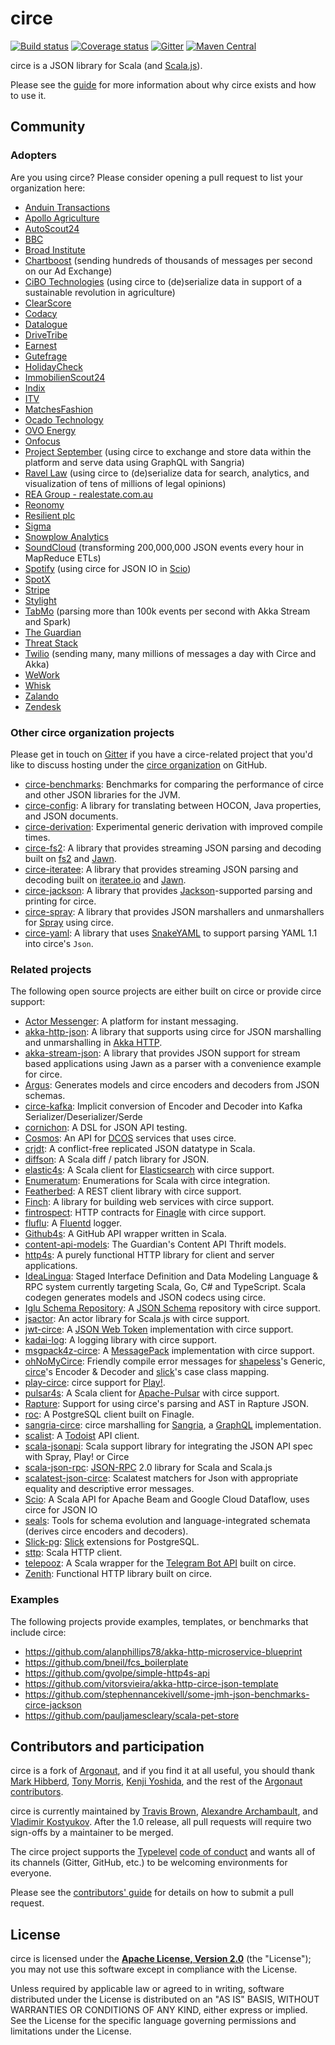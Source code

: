 # circe

[![Build status](https://img.shields.io/travis/circe/circe/master.svg)](https://travis-ci.org/circe/circe)
[![Coverage status](https://img.shields.io/codecov/c/github/circe/circe/master.svg)](https://codecov.io/github/circe/circe)
[![Gitter](https://img.shields.io/badge/gitter-join%20chat-green.svg)](https://gitter.im/circe/circe)
[![Maven Central](https://img.shields.io/maven-central/v/io.circe/circe-core_2.12.svg)](https://maven-badges.herokuapp.com/maven-central/io.circe/circe-core_2.12)

circe is a JSON library for Scala (and [Scala.js][scala-js]).

Please see the [guide](https://circe.github.io/circe/) for more information
about why circe exists and how to use it.

## Community

### Adopters

Are you using circe? Please consider opening a pull request to list your organization here:

* [Anduin Transactions](https://anduintransact.com/)
* [Apollo Agriculture](https://apolloagriculture.com/)
* [AutoScout24](https://www.autoscout24.com/)
* [BBC](http://www.bbc.co.uk)
* [Broad Institute](https://www.broadinstitute.org/data-sciences-platform)
* [Chartboost](https://www.chartboost.com/) (sending hundreds of thousands of messages per second on our Ad Exchange)
* [CiBO Technologies](http://www.cibotechnologies.com) (using circe to (de)serialize data in support of a sustainable revolution in agriculture)
* [ClearScore](https://www.clearscore.com)
* [Codacy](https://www.codacy.com)
* [Datalogue](https://datalogue.io)
* [DriveTribe](https://drivetribe.com)
* [Earnest](https://www.earnest.com)
* [Gutefrage](https://www.gutefrage.net)
* [HolidayCheck](https://www.holidaycheck.de)
* [ImmobilienScout24](https://www.immobilienscout24.de/)
* [Indix](https://www.indix.com)
* [ITV](https://www.itv.com/)
* [MatchesFashion](https://www.matchesfashion.com)
* [Ocado Technology](https://ocadotechnology.com)
* [OVO Energy](https://www.ovoenergy.com)
* [Onfocus](https://onfocus.io)
* [Project September](http://www.projectseptember.com) (using circe to exchange and store data within the platform and serve data using GraphQL with Sangria)
* [Ravel Law](http://ravellaw.com/technology/) (using circe to (de)serialize data for search, analytics, and visualization of tens of millions of legal opinions)
* [REA Group - realestate.com.au](https://www.realestate.com.au/)
* [Reonomy](https://reonomy.com/)
* [Resilient plc](https://resilientplc.com/)
* [Sigma](https://sig.ma)
* [Snowplow Analytics](https://snowplowanalytics.com/)
* [SoundCloud](https://www.soundcloud.com) (transforming 200,000,000 JSON events every hour in MapReduce ETLs)
* [Spotify](https://www.spotify.com) (using circe for JSON IO in [Scio][scio])
* [SpotX](https://www.spotx.tv/)
* [Stripe](https://stripe.com)
* [Stylight](https://stylight.de)
* [TabMo](http://tabmo-group.io/) (parsing more than 100k events per second with Akka Stream and Spark)
* [The Guardian](https://www.theguardian.com)
* [Threat Stack](https://www.threatstack.com/)
* [Twilio](https://www.twilio.com) (sending many, many millions of messages a day with Circe and Akka)
* [WeWork](https://www.wework.com)
* [Whisk](https://whisk.com)
* [Zalando](https://zalando.de)
* [Zendesk](https://zendesk.com)

### Other circe organization projects

Please get in touch on [Gitter][gitter] if you have a circe-related project that you'd like to discuss hosting under the
[circe organization][circe-org] on GitHub.

* [circe-benchmarks][circe-benchmarks]: Benchmarks for comparing the performance of circe and other JSON libraries for the JVM.
* [circe-config][circe-config]: A library for translating between HOCON, Java properties, and JSON documents.
* [circe-derivation][circe-derivation]: Experimental generic derivation with improved compile times.
* [circe-fs2][circe-fs2]: A library that provides streaming JSON parsing and decoding built on [fs2][fs2] and [Jawn][jawn].
* [circe-iteratee][circe-iteratee]: A library that provides streaming JSON parsing and decoding built on [iteratee.io][iteratee] and [Jawn][jawn].
* [circe-jackson][circe-jackson]: A library that provides [Jackson][jackson]-supported parsing and printing for circe.
* [circe-spray][circe-spray]: A library that provides JSON marshallers and unmarshallers for [Spray][spray] using circe.
* [circe-yaml][circe-yaml]: A library that uses [SnakeYAML][snakeyaml] to support parsing YAML 1.1
  into circe's `Json`.

### Related projects

The following open source projects are either built on circe or provide circe support:

* [Actor Messenger][actor-im]: A platform for instant messaging.
* [akka-http-json][akka-http-json]: A library that supports using circe for JSON marshalling and
  unmarshalling in [Akka HTTP][akka-http].
* [akka-stream-json][akka-stream-json]: A library that provides JSON support for stream based applications using Jawn as a parser with a convenience example for circe.
* [Argus][argus]: Generates models and circe encoders and decoders from JSON schemas.
* [circe-kafka][circe-kafka]: Implicit conversion of Encoder and Decoder into Kafka Serializer/Deserializer/Serde
* [cornichon][cornichon]: A DSL for JSON API testing.
* [Cosmos][cosmos]: An API for [DCOS][dcos] services that uses circe.
* [crjdt][crjdt]: A conflict-free replicated JSON datatype in Scala.
* [diffson][diffson]: A Scala diff / patch library for JSON.
* [elastic4s][elastic4s]: A Scala client for [Elasticsearch][elasticsearch] with circe support.
* [Enumeratum][enumeratum]: Enumerations for Scala with circe integration.
* [Featherbed][featherbed]: A REST client library with circe support.
* [Finch][finch]: A library for building web services with circe support.
* [fintrospect][fintrospect]: HTTP contracts for [Finagle][finagle] with circe support.
* [fluflu][fluflu]: A [Fluentd][fluentd] logger.
* [Github4s][github4s]: A GitHub API wrapper written in Scala.
* [content-api-models][guardian-content-api-models]: The Guardian's Content API Thrift models.
* [http4s][http4s]: A purely functional HTTP library for client and server applications.
* [IdeaLingua][izumi-r2]: Staged Interface Definition and Data Modeling Language & RPC system currently targeting Scala, Go, C# and TypeScript. Scala codegen generates models and JSON codecs using circe.
* [Iglu Schema Repository][iglu]: A [JSON Schema][json-schema] repository with circe support.
* [jsactor][jsactor]: An actor library for Scala.js with circe support.
* [jwt-circe][jwt-circe]: A [JSON Web Token][jwt] implementation with circe support.
* [kadai-log][kadai-log]: A logging library with circe support.
* [msgpack4z-circe][msgpack4z-circe]: A [MessagePack][msgpack] implementation with circe support.
* [ohNoMyCirce][ohNoMyCirce]: Friendly compile error messages for [shapeless][shapeless]'s Generic, [circe][circe-org]'s Encoder & Decoder and [slick][slick]'s case class mapping.
* [play-circe][play-circe]: circe support for [Play!][play].
* [pulsar4s][pulsar4s]: A Scala client for [Apache-Pulsar][pulsar] with circe support.
* [Rapture][rapture]: Support for using circe's parsing and AST in Rapture JSON.
* [roc][roc]: A PostgreSQL client built on Finagle.
* [sangria-circe][sangria-circe]: circe marshalling for [Sangria][sangria], a [GraphQL][graphql]
  implementation.
* [scalist][scalist]: A [Todoist][todoist] API client.
* [scala-jsonapi][scala-jsonapi]:  Scala support library for integrating the JSON API spec with Spray, Play! or Circe
* [scala-json-rpc]: [JSON-RPC][json-rpc] 2.0 library for Scala and Scala.js 
* [scalatest-json-circe]: Scalatest matchers for Json with appropriate equality and descriptive error messages.
* [Scio][scio]: A Scala API for Apache Beam and Google Cloud Dataflow, uses circe for JSON IO
* [seals][seals]: Tools for schema evolution and language-integrated schemata (derives circe encoders and decoders).
* [Slick-pg][slick-pg]: [Slick][slick] extensions for PostgreSQL.
* [sttp][sttp]: Scala HTTP client.
* [telepooz][telepooz]: A Scala wrapper for the [Telegram Bot API][telegram-bot-api] built on circe.
* [Zenith][zenith]: Functional HTTP library built on circe.

### Examples

The following projects provide examples, templates, or benchmarks that include circe:

* https://github.com/alanphillips78/akka-http-microservice-blueprint
* https://github.com/bneil/fcs_boilerplate
* https://github.com/gvolpe/simple-http4s-api
* https://github.com/vitorsvieira/akka-http-circe-json-template
* https://github.com/stephennancekivell/some-jmh-json-benchmarks-circe-jackson
* https://github.com/pauljamescleary/scala-pet-store

## Contributors and participation

circe is a fork of [Argonaut][argonaut], and if you find it at all useful, you should thank
[Mark Hibberd][markhibberd], [Tony Morris][tonymorris], [Kenji Yoshida][xuwei-k], and the rest of
the [Argonaut contributors][argonaut-contributors].

circe is currently maintained by [Travis Brown][travisbrown], [Alexandre Archambault][archambault],
and [Vladimir Kostyukov][vkostyukov]. After the 1.0 release, all pull requests will require two
sign-offs by a maintainer to be merged.

The circe project supports the [Typelevel][typelevel] [code of conduct][code-of-conduct] and wants
all of its channels (Gitter, GitHub, etc.) to be welcoming environments for everyone.

Please see the [contributors' guide](CONTRIBUTING.md) for details on how to submit a pull request.

## License

circe is licensed under the **[Apache License, Version 2.0][apache]** (the
"License"); you may not use this software except in compliance with the License.

Unless required by applicable law or agreed to in writing, software
distributed under the License is distributed on an "AS IS" BASIS,
WITHOUT WARRANTIES OR CONDITIONS OF ANY KIND, either express or implied.
See the License for the specific language governing permissions and
limitations under the License.

[actor-im]: https://actor.im/
[akka-http]: http://doc.akka.io/docs/akka/current/scala/http/
[akka-http-json]: https://github.com/hseeberger/akka-http-json
[akka-stream-json]: https://github.com/knutwalker/akka-stream-json
[apache]: http://www.apache.org/licenses/LICENSE-2.0
[archambault]: https://twitter.com/alxarchambault
[argonaut]: http://argonaut.io/
[argonaut-contributors]: https://github.com/argonaut-io/argonaut/graphs/contributors
[argus]: https://github.com/aishfenton/Argus
[circe-benchmarks]: https://github.com/circe/circe-benchmarks
[circe-config]: https://github.com/circe/circe-config
[circe-derivation]: https://github.com/circe/circe-derivation
[circe-fs2]: https://github.com/circe/circe-fs2
[circe-iteratee]: https://github.com/circe/circe-iteratee
[circe-jackson]: https://github.com/circe/circe-jackson
[circe-kafka]: https://github.com/NeQuissimus/circe-kafka
[circe-org]: https://github.com/circe
[circe-spray]: https://github.com/circe/circe-spray
[circe-yaml]: https://github.com/circe/circe-yaml
[crjdt]: https://github.com/fthomas/crjdt
[code-of-conduct]: http://typelevel.org/conduct.html
[cornichon]: https://github.com/agourlay/cornichon
[cosmos]: https://github.com/dcos/cosmos
[dcos]: https://dcos.io/
[diffson]: https://github.com/gnieh/diffson
[elastic4s]: https://github.com/sksamuel/elastic4s
[elasticsearch]: https://www.elastic.co/
[enumeratum]: https://github.com/lloydmeta/enumeratum
[featherbed]: https://github.com/finagle/featherbed
[finagle]: https://twitter.github.io/finagle/
[finch]: https://github.com/finagle/finch
[fintrospect]: https://github.com/daviddenton/fintrospect
[fluentd]: http://www.fluentd.org/
[fluflu]: https://github.com/tkrs/fluflu
[fs2]: https://github.com/functional-streams-for-scala/fs2
[github4s]: https://github.com/47deg/github4s
[gitter]: https://gitter.im/circe/circe
[guardian-content-api-models]: https://github.com/guardian/content-api-models
[http4s]: https://github.com/http4s/http4s
[iteratee]: https://github.com/travisbrown/iteratee
[iglu]: https://github.com/snowplow/iglu
[izumi-r2]: https://github.com/pshirshov/izumi-r2
[jackson]: https://github.com/FasterXML/jackson
[jawn]: https://github.com/non/jawn
[jsactor]: https://github.com/codemettle/jsactor
[json-schema]: http://json-schema.org/
[json-rpc]: http://www.jsonrpc.org
[jwt]: https://tools.ietf.org/html/draft-ietf-oauth-json-web-token-32
[jwt-circe]: http://pauldijou.fr/jwt-scala/samples/jwt-circe/
[kadai-log]: https://bitbucket.org/atlassian/kadai-log
[markhibberd]: https://github.com/markhibberd
[msgpack]: https://github.com/msgpack/msgpack/blob/master/spec.md
[msgpack4z-circe]: https://github.com/msgpack4z/msgpack4z-circe
[ohNoMyCirce]: https://github.com/djx314/ohNoMyCirce
[play]: https://www.playframework.com/
[play-circe]: https://github.com/jilen/play-circe
[pulsar]: https://pulsar.apache.org/
[pulsar4s]: https://github.com/sksamuel/pulsar4s
[graphql]: http://graphql.org/docs/getting-started/
[rapture]: http://rapture.io/
[roc]: https://github.com/finagle/roc
[sangria]: http://sangria-graphql.org/
[sangria-circe]: https://github.com/sangria-graphql/sangria-circe
[scala-js]: http://www.scala-js.org/
[scala-jsonapi]: https://github.com/zalando/scala-jsonapi
[scala-json-rpc]: https://github.com/shogowada/scala-json-rpc
[scalatest-json-circe]: https://github.com/stephennancekivell/scalatest-json
[scalist]: https://github.com/vpavkin/scalist
[scio]: https://github.com/spotify/scio
[seals]: https://github.com/durban/seals/
[shapeless]: https://github.com/milessabin/shapeless
[slick]: http://slick.lightbend.com/
[slick-pg]: https://github.com/tminglei/slick-pg
[snakeyaml]: https://bitbucket.org/asomov/snakeyaml
[spray]: http://spray.io/
[sttp]: https://github.com/softwaremill/sttp
[telegram-bot-api]: https://core.telegram.org/bots/api
[telepooz]: https://github.com/nikdon/telepooz
[todoist]: https://developer.todoist.com/
[tonymorris]: https://github.com/tonymorris
[travisbrown]: https://twitter.com/travisbrown
[typelevel]: http://typelevel.org/
[vkostyukov]: https://twitter.com/vkostyukov
[xuwei-k]: https://github.com/xuwei-k
[zenith]: https://github.com/sungiant/zenith
